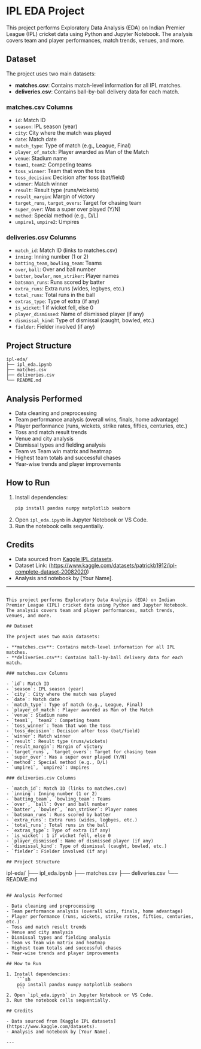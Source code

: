 # IPL EDA Project

This project performs Exploratory Data Analysis (EDA) on Indian Premier League (IPL) cricket data using Python and Jupyter Notebook. The analysis covers team and player performances, match trends, venues, and more.

## Dataset

The project uses two main datasets:

- **matches.csv**: Contains match-level information for all IPL matches.
- **deliveries.csv**: Contains ball-by-ball delivery data for each match.

### matches.csv Columns

- `id`: Match ID
- `season`: IPL season (year)
- `city`: City where the match was played
- `date`: Match date
- `match_type`: Type of match (e.g., League, Final)
- `player_of_match`: Player awarded as Man of the Match
- `venue`: Stadium name
- `team1`, `team2`: Competing teams
- `toss_winner`: Team that won the toss
- `toss_decision`: Decision after toss (bat/field)
- `winner`: Match winner
- `result`: Result type (runs/wickets)
- `result_margin`: Margin of victory
- `target_runs`, `target_overs`: Target for chasing team
- `super_over`: Was a super over played (Y/N)
- `method`: Special method (e.g., D/L)
- `umpire1`, `umpire2`: Umpires

### deliveries.csv Columns

- `match_id`: Match ID (links to matches.csv)
- `inning`: Inning number (1 or 2)
- `batting_team`, `bowling_team`: Teams
- `over`, `ball`: Over and ball number
- `batter`, `bowler`, `non_striker`: Player names
- `batsman_runs`: Runs scored by batter
- `extra_runs`: Extra runs (wides, legbyes, etc.)
- `total_runs`: Total runs in the ball
- `extras_type`: Type of extra (if any)
- `is_wicket`: 1 if wicket fell, else 0
- `player_dismissed`: Name of dismissed player (if any)
- `dismissal_kind`: Type of dismissal (caught, bowled, etc.)
- `fielder`: Fielder involved (if any)

## Project Structure

```
ipl-eda/
├── ipl_eda.ipynb
├── matches.csv
├── deliveries.csv
└── README.md
```

## Analysis Performed

- Data cleaning and preprocessing
- Team performance analysis (overall wins, finals, home advantage)
- Player performance (runs, wickets, strike rates, fifties, centuries, etc.)
- Toss and match result trends
- Venue and city analysis
- Dismissal types and fielding analysis
- Team vs Team win matrix and heatmap
- Highest team totals and successful chases
- Year-wise trends and player improvements

## How to Run

1. Install dependencies:
    ```sh
    pip install pandas numpy matplotlib seaborn
    ```
2. Open `ipl_eda.ipynb` in Jupyter Notebook or VS Code.
3. Run the notebook cells sequentially.

## Credits

- Data sourced from [Kaggle IPL datasets](https://www.kaggle.com/datasets).
- Dataset Link: (https://www.kaggle.com/datasets/patrickb1912/ipl-complete-dataset-20082020)
- Analysis and notebook by [Your Name].

---
```# IPL EDA Project

This project performs Exploratory Data Analysis (EDA) on Indian Premier League (IPL) cricket data using Python and Jupyter Notebook. The analysis covers team and player performances, match trends, venues, and more.

## Dataset

The project uses two main datasets:

- **matches.csv**: Contains match-level information for all IPL matches.
- **deliveries.csv**: Contains ball-by-ball delivery data for each match.

### matches.csv Columns

- `id`: Match ID
- `season`: IPL season (year)
- `city`: City where the match was played
- `date`: Match date
- `match_type`: Type of match (e.g., League, Final)
- `player_of_match`: Player awarded as Man of the Match
- `venue`: Stadium name
- `team1`, `team2`: Competing teams
- `toss_winner`: Team that won the toss
- `toss_decision`: Decision after toss (bat/field)
- `winner`: Match winner
- `result`: Result type (runs/wickets)
- `result_margin`: Margin of victory
- `target_runs`, `target_overs`: Target for chasing team
- `super_over`: Was a super over played (Y/N)
- `method`: Special method (e.g., D/L)
- `umpire1`, `umpire2`: Umpires

### deliveries.csv Columns

- `match_id`: Match ID (links to matches.csv)
- `inning`: Inning number (1 or 2)
- `batting_team`, `bowling_team`: Teams
- `over`, `ball`: Over and ball number
- `batter`, `bowler`, `non_striker`: Player names
- `batsman_runs`: Runs scored by batter
- `extra_runs`: Extra runs (wides, legbyes, etc.)
- `total_runs`: Total runs in the ball
- `extras_type`: Type of extra (if any)
- `is_wicket`: 1 if wicket fell, else 0
- `player_dismissed`: Name of dismissed player (if any)
- `dismissal_kind`: Type of dismissal (caught, bowled, etc.)
- `fielder`: Fielder involved (if any)

## Project Structure

```
ipl-eda/
├── ipl_eda.ipynb
├── matches.csv
├── deliveries.csv
└── README.md
```

## Analysis Performed

- Data cleaning and preprocessing
- Team performance analysis (overall wins, finals, home advantage)
- Player performance (runs, wickets, strike rates, fifties, centuries, etc.)
- Toss and match result trends
- Venue and city analysis
- Dismissal types and fielding analysis
- Team vs Team win matrix and heatmap
- Highest team totals and successful chases
- Year-wise trends and player improvements

## How to Run

1. Install dependencies:
    ```sh
    pip install pandas numpy matplotlib seaborn
    ```
2. Open `ipl_eda.ipynb` in Jupyter Notebook or VS Code.
3. Run the notebook cells sequentially.

## Credits

- Data sourced from [Kaggle IPL datasets](https://www.kaggle.com/datasets).
- Analysis and notebook by [Your Name].

---